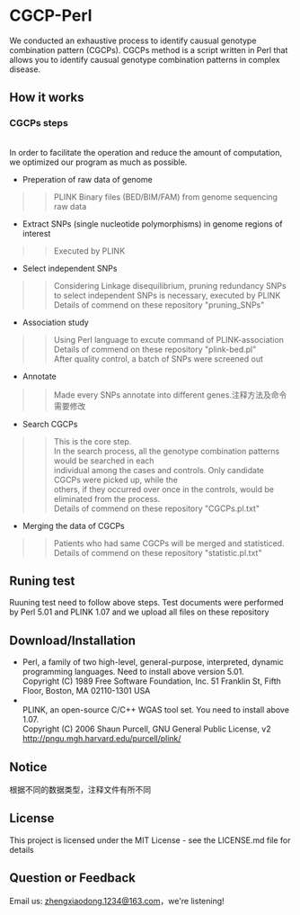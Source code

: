 # CGCP-Perl
We conducted an exhaustive process to identify causual genotype combination pattern (CGCPs).
CGCPs method is a script written in Perl that allows you to identify causual genotype combination patterns in complex disease.


## How it works
### CGCPs steps
<br> In order to facilitate the operation and reduce the amount of computation, we optimized our program as much as possible. 
* Preperation of raw data of genome
>> PLINK Binary files (BED/BIM/FAM) from genome sequencing raw data
* Extract SNPs (single nucleotide polymorphisms) in genome regions of interest
>> Executed by PLINK 
* Select independent SNPs
>> Considering Linkage disequilibrium, pruning redundancy SNPs to select independent SNPs is necessary, executed by PLINK
>> <br> Details of commend on these repository "pruning_SNPs" 
* Association study
>> Using Perl language to excute command of PLINK-association
>> <br> Details of commend on these repository "plink-bed.pl"
>> <br> After quality control, a batch of SNPs were screened out
* Annotate
>> Made every SNPs annotate into different genes.注释方法及命令需要修改
* Search CGCPs
>> This is the core step. 
>> <br> In the search process, all the genotype combination patterns would be searched in each
>> <br> individual among the cases and controls. Only candidate CGCPs were picked up, while the
>> <br> others, if they occurred over once in the controls, would be eliminated from the process.
>> <br> Details of commend on these repository "CGCPs.pl.txt"
* Merging the data of CGCPs 
>> Patients who had same CGCPs will be merged and statisticed.
>> <br> Details of commend on these repository "statistic.pl.txt"

## Runing test
Ruuning test need to follow above steps. Test documents were performed by Perl 5.01 and PLINK 1.07 and we upload all files on these repository

## Download/Installation
* Perl, a family of two high-level, general-purpose, interpreted, dynamic programming languages. Need to install above version 5.01.
<br> Copyright (C) 1989 Free Software Foundation, Inc. 51 Franklin St, Fifth Floor, Boston, MA  02110-1301  USA
* <br> PLINK, an open-source C/C++ WGAS tool set. You need to install above 1.07.
<br> Copyright (C) 2006 Shaun Purcell, GNU General Public License, v2  http://pngu.mgh.harvard.edu/purcell/plink/ 

## Notice
根据不同的数据类型，注释文件有所不同

## License
This project is licensed under the MIT License - see the LICENSE.md file for details

## Question or Feedback
Email us: zhengxiaodong.1234@163.com，we're listening!
